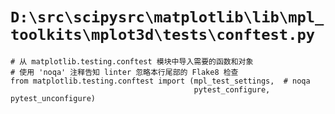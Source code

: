 # `D:\src\scipysrc\matplotlib\lib\mpl_toolkits\mplot3d\tests\conftest.py`

```
# 从 matplotlib.testing.conftest 模块中导入需要的函数和对象
# 使用 'noqa' 注释告知 linter 忽略本行尾部的 Flake8 检查
from matplotlib.testing.conftest import (mpl_test_settings,  # noqa
                                         pytest_configure, pytest_unconfigure)
```